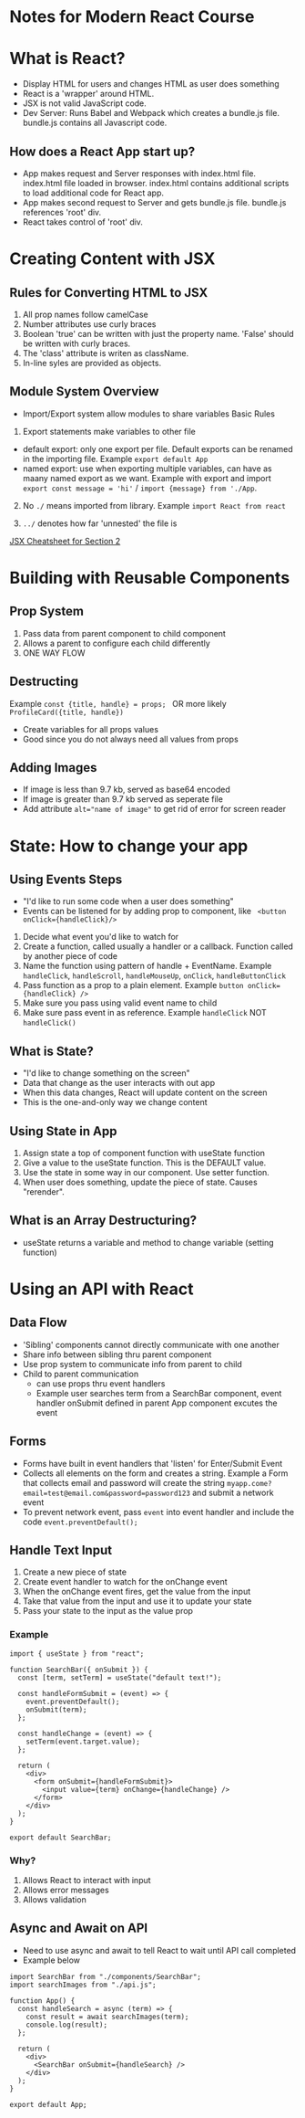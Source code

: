 # Notes for Modern React Course

# What is React?

- Display HTML for users and changes HTML as user does something
- React is a 'wrapper' around HTML.
- JSX is not valid JavaScript code.
- Dev Server: Runs Babel and Webpack which creates a bundle.js file. bundle.js contains all Javascript code.

## How does a React App start up?

- App makes request and Server responses with index.html file. index.html file loaded in browser. index.html contains additional scripts to load additional code for React app.
- App makes second request to Server and gets bundle.js file. bundle.js references 'root' div.
- React takes control of 'root' div.

# Creating Content with JSX

## Rules for Converting HTML to JSX

1. All prop names follow camelCase
2. Number attributes use curly braces
3. Boolean 'true' can be written with just the property name. 'False' should be written with curly braces.
4. The 'class' attribute is writen as className.
5. In-line syles are provided as objects.

## Module System Overview

- Import/Export system allow modules to share variables
  Basic Rules

1. Export statements make variables to other file

- default export: only one export per file. Default exports can be renamed in the importing file. Example `export default App`
- named export: use when exporting multiple variables, can have as maany named export as we want. Example with export and import `export const message = 'hi'` / `import {message} from './App`.

2. No `./` means imported from library. Example `import React from react`

3. `../` denotes how far 'unnested' the file is

[JSX Cheatsheet for Section 2](https://jsx-notes.vercel.app/#Returning%20JSX)

# Building with Reusable Components

## Prop System

1. Pass data from parent component to child component
2. Allows a parent to configure each child differently
3. ONE WAY FLOW

## Destructing

Example `const {title, handle} = props; ` OR more likely `ProfileCard({title, handle})`

- Create variables for all props values
- Good since you do not always need all values from props

## Adding Images

- If image is less than 9.7 kb, served as base64 encoded
- If image is greater than 9.7 kb served as seperate file
- Add attribute `alt="name of image"` to get rid of error for screen reader

# State: How to change your app

## Using Events Steps

- "I'd like to run some code when a user does something"
- Events can be listened for by adding prop to component, like ` <button onClick={handleClick}/>`

1. Decide what event you'd like to watch for
2. Create a function, called usually a handler or a callback. Function called by another piece of code
3. Name the function using pattern of handle + EventName. Example `handleClick`, `handleScroll`, `handleMouseUp`, `onClick`, `handleButtonClick`
4. Pass function as a prop to a plain element. Example
   `button onClick={handleClick} />`
5. Make sure you pass using valid event name to child
6. Make sure pass event in as reference. Example `handleClick` NOT `handleClick()`

## What is State?

- "I'd like to change something on the screen"
- Data that change as the user interacts with out app
- When this data changes, React will update content on the screen
- This is the one-and-only way we change content

## Using State in App

1. Assign state a top of component function with useState function
2. Give a value to the useState function. This is the DEFAULT value.
3. Use the state in some way in our component. Use setter function.
4. When user does something, update the piece of state. Causes "rerender".

## What is an Array Destructuring?

- useState returns a variable and method to change variable (setting function)

# Using an API with React

## Data Flow

- 'Sibling' components cannot directly communicate with one another
- Share info between sibling thru parent component
- Use prop system to communicate info from parent to child
- Child to parent communication
  - can use props thru event handlers
  - Example user searches term from a SearchBar component, event handler onSubmit defined in parent App component excutes the event

## Forms

- Forms have built in event handlers that 'listen' for Enter/Submit Event
- Collects all elements on the form and creates a string. Example a Form that collects email and password will create the string `myapp.come?email=test@email.com&password=password123` and submit a network event
- To prevent network event, pass `event` into event handler and include the code `event.preventDefault();`

## Handle Text Input

1. Create a new piece of state
2. Create event handler to watch for the onChange event
3. When the onChange event fires, get the value from the input
4. Take that value from the input and use it to update your state
5. Pass your state to the input as the value prop

### Example

```
import { useState } from "react";

function SearchBar({ onSubmit }) {
  const [term, setTerm] = useState("default text!");

  const handleFormSubmit = (event) => {
    event.preventDefault();
    onSubmit(term);
  };

  const handleChange = (event) => {
    setTerm(event.target.value);
  };

  return (
    <div>
      <form onSubmit={handleFormSubmit}>
        <input value={term} onChange={handleChange} />
      </form>
    </div>
  );
}

export default SearchBar;
```

### Why?

1. Allows React to interact with input
2. Allows error messages
3. Allows validation

## Async and Await on API

- Need to use async and await to tell React to wait until API call completed
- Example below

```
import SearchBar from "./components/SearchBar";
import searchImages from "./api.js";

function App() {
  const handleSearch = async (term) => {
    const result = await searchImages(term);
    console.log(result);
  };

  return (
    <div>
      <SearchBar onSubmit={handleSearch} />
    </div>
  );
}

export default App;
```
